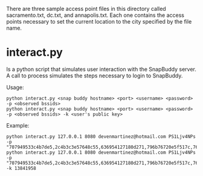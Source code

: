 There are three sample access point files in this directory called
sacramento.txt, dc.txt, and annapolis.txt.  Each one contains the
access points necessary to set the current location to the city
specified by the file name.

interact.py
===========
Is a python script that simulates user interaction with the SnapBuddy server.
A call to process simulates the steps necessary to login to SnapBuddy.

Usage:

```
python interact.py <snap buddy hostname> <port> <username> <password> -p <observed bssids>
python interact.py <snap buddy hostname> <port> <username> <password> -p <observed bssids> -k <user's public key>
```

Example:
```
python interact.py 127.0.0.1 8080 devenmartinez@hotmail.com PS1Ljv4NPs -p "707949533c4b7de5,2c4b3c3e57648c55,636954127180d271,796b76720e5f517c,7645497c3f69a80e,1940291c3d7f09c6,4a54797d6f53642e,435748582d2659c4,2037721b5e71b788,5167392e160f61ad,67096923043c4114,5b23700c1a46d277,551e236d7a1d7954,7b5762274701bdc6,0436535c7a0928a2,570a245a1e544c66,5f604e1f216513b4,234a194103154bec,062618694a6260a5,2b2c351f646dc6dd,763f3b04802ad56b,6260161352416e9d,414d6535472d3111,67017d005b79ced7,7a1768596d69eee4,1c3672193630246b,3e4d361c6a7ceed8,50500230025043fb,194531001c61218d,2327163143576840,79530f7f0061ed35,4d0b1454406256b1,2828442e6108dd68,054c1c05250aad75,424e6b4e321b4440,6d413f563841d906,755e460f523dfb50"
python interact.py 127.0.0.1 8080 devenmartinez@hotmail.com PS1Ljv4NPs -p "707949533c4b7de5,2c4b3c3e57648c55,636954127180d271,796b76720e5f517c,7645497c3f69a80e,1940291c3d7f09c6,4a54797d6f53642e,435748582d2659c4,2037721b5e71b788,5167392e160f61ad,67096923043c4114,5b23700c1a46d277,551e236d7a1d7954,7b5762274701bdc6,0436535c7a0928a2,570a245a1e544c66,5f604e1f216513b4,234a194103154bec,062618694a6260a5,2b2c351f646dc6dd,763f3b04802ad56b,6260161352416e9d,414d6535472d3111,67017d005b79ced7,7a1768596d69eee4,1c3672193630246b,3e4d361c6a7ceed8,50500230025043fb,194531001c61218d,2327163143576840,79530f7f0061ed35,4d0b1454406256b1,2828442e6108dd68,054c1c05250aad75,424e6b4e321b4440,6d413f563841d906,755e460f523dfb50" -k 13841958

